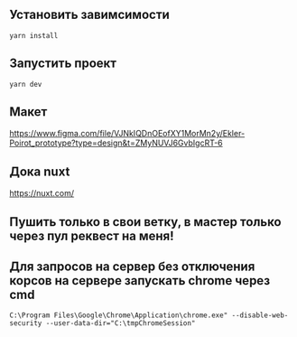 
## Установить завимсимости
```yarn install```

## Запустить проект
```yarn dev```

## Макет
https://www.figma.com/file/VJNkIQDnOEofXY1MorMn2y/Ekler-Poirot_prototype?type=design&t=ZMyNUVJ6GvbIgcRT-6

## Дока nuxt
https://nuxt.com/

## Пушить только в свои ветку, в мастер только через пул реквест на меня!

## Для запросов на сервер без отключения корсов на сервере запускать chrome через cmd 
```C:\Program Files\Google\Chrome\Application\chrome.exe" --disable-web-security --user-data-dir="C:\tmpChromeSession"```

